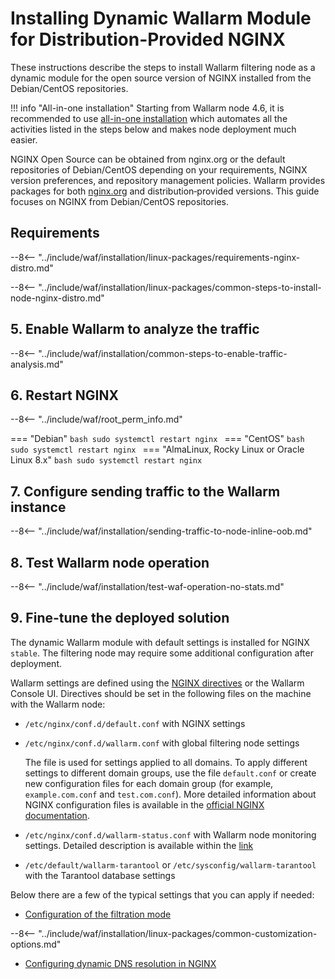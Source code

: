 [img-wl-console-users]:             ../../images/check-user-no-2fa.png
[wallarm-status-instr]:             ../../admin-en/configure-statistics-service.md
[memory-instr]:                     ../../admin-en/configuration-guides/allocate-resources-for-node.md
[waf-directives-instr]:             ../../admin-en/configure-parameters-en.md
[ptrav-attack-docs]:                ../../attacks-vulns-list.md#path-traversal
[attacks-in-ui-image]:           ../../images/admin-guides/test-attacks-quickstart.png
[waf-mode-instr]:                   ../../admin-en/configure-wallarm-mode.md
[logging-instr]:                    ../../admin-en/configure-logging.md
[proxy-balancer-instr]:             ../../admin-en/using-proxy-or-balancer-en.md
[process-time-limit-instr]:         ../../admin-en/configure-parameters-en.md#wallarm_process_time_limit
[configure-selinux-instr]:          ../../admin-en/configure-selinux.md
[configure-proxy-balancer-instr]:   ../../admin-en/configuration-guides/access-to-wallarm-api-via-proxy.md
[update-instr]:                     ../../updating-migrating/nginx-modules.md
[install-postanalytics-docs]:        ../../../admin-en/installation-postanalytics-en/
[versioning-policy]:               ../../updating-migrating/versioning-policy.md#version-list
[dynamic-dns-resolution-nginx]:     ../../admin-en/configure-dynamic-dns-resolution-nginx.md
[ip-lists-docs]:                    ../../user-guides/ip-lists/overview.md
[install-postanalytics-instr]:      ../../admin-en/installation-postanalytics-en.md
[img-node-with-several-instances]:  ../../images/user-guides/nodes/wallarm-node-with-two-instances.png
[img-create-wallarm-node]:      ../../images/user-guides/nodes/create-cloud-node.png
[nginx-custom]:                 ../custom/custom-nginx-version.md
[node-token]:                       ../../quickstart.md#deploy-the-wallarm-filtering-node
[api-token]:                        ../../user-guides/settings/api-tokens.md
[wallarm-token-types]:              ../../user-guides/nodes/nodes.md#api-and-node-tokens-for-node-creation
[platform]:                         ../../installation/supported-deployment-options.md
[oob-docs]:                         ../oob/overview.md
[oob-advantages-limitations]:       ../oob/overview.md#advantages-and-limitations
[web-server-mirroring-examples]:    ../oob/web-server-mirroring/overview.md#examples-of-web-server-configuration-for-traffic-mirroring
[img-grouped-nodes]:                ../../images/user-guides/nodes/grouped-nodes.png

# Installing Dynamic Wallarm Module for Distribution-Provided NGINX

These instructions describe the steps to install Wallarm filtering node as a dynamic module for the open source version of NGINX installed from the Debian/CentOS repositories.

!!! info "All-in-one installation"
    Starting from Wallarm node 4.6, it is recommended to use [all-in-one installation](all-in-one.md) which automates all the activities listed in the steps below and makes node deployment much easier.

NGINX Open Source can be obtained from nginx.org or the default repositories of Debian/CentOS depending on your requirements, NGINX version preferences, and repository management policies. Wallarm provides packages for both [nginx.org](dynamic-module.md) and distribution‑provided versions. This guide focuses on NGINX from Debian/CentOS repositories.

## Requirements

--8<-- "../include/waf/installation/linux-packages/requirements-nginx-distro.md"

--8<-- "../include/waf/installation/linux-packages/common-steps-to-install-node-nginx-distro.md"

## 5. Enable Wallarm to analyze the traffic

--8<-- "../include/waf/installation/common-steps-to-enable-traffic-analysis.md"

## 6. Restart NGINX

--8<-- "../include/waf/root_perm_info.md"

=== "Debian"
    ```bash
    sudo systemctl restart nginx
    ```
=== "CentOS"
    ```bash
    sudo systemctl restart nginx
    ```
=== "AlmaLinux, Rocky Linux or Oracle Linux 8.x"
    ```bash
    sudo systemctl restart nginx
    ```

## 7. Configure sending traffic to the Wallarm instance

--8<-- "../include/waf/installation/sending-traffic-to-node-inline-oob.md"

## 8. Test Wallarm node operation

--8<-- "../include/waf/installation/test-waf-operation-no-stats.md"

## 9. Fine-tune the deployed solution

The dynamic Wallarm module with default settings is installed for NGINX `stable`. The filtering node may require some additional configuration after deployment.

Wallarm settings are defined using the [NGINX directives](../../admin-en/configure-parameters-en.md) or the Wallarm Console UI. Directives should be set in the following files on the machine with the Wallarm node:

* `/etc/nginx/conf.d/default.conf` with NGINX settings
* `/etc/nginx/conf.d/wallarm.conf` with global filtering node settings

    The file is used for settings applied to all domains. To apply different settings to different domain groups, use the file `default.conf` or create new configuration files for each domain group (for example, `example.com.conf` and `test.com.conf`). More detailed information about NGINX configuration files is available in the [official NGINX documentation](https://nginx.org/en/docs/beginners_guide.html).
* `/etc/nginx/conf.d/wallarm-status.conf` with Wallarm node monitoring settings. Detailed description is available within the [link][wallarm-status-instr]
* `/etc/default/wallarm-tarantool` or `/etc/sysconfig/wallarm-tarantool` with the Tarantool database settings

Below there are a few of the typical settings that you can apply if needed:

* [Configuration of the filtration mode][waf-mode-instr]

--8<-- "../include/waf/installation/linux-packages/common-customization-options.md"

* [Configuring dynamic DNS resolution in NGINX][dynamic-dns-resolution-nginx]
